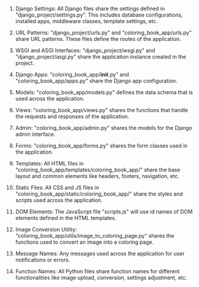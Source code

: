 1. Django Settings: All Django files share the settings defined in "django_project/settings.py". This includes database configurations, installed apps, middleware classes, template settings, etc.

2. URL Patterns: "django_project/urls.py" and "coloring_book_app/urls.py" share URL patterns. These files define the routes of the application.

3. WSGI and ASGI Interfaces: "django_project/wsgi.py" and "django_project/asgi.py" share the application instance created in the project.

4. Django Apps: "coloring_book_app/__init__.py" and "coloring_book_app/apps.py" share the Django app configuration.

5. Models: "coloring_book_app/models.py" defines the data schema that is used across the application.

6. Views: "coloring_book_app/views.py" shares the functions that handle the requests and responses of the application.

7. Admin: "coloring_book_app/admin.py" shares the models for the Django admin interface.

8. Forms: "coloring_book_app/forms.py" shares the form classes used in the application.

9. Templates: All HTML files in "coloring_book_app/templates/coloring_book_app/" share the base layout and common elements like headers, footers, navigation, etc.

10. Static Files: All CSS and JS files in "coloring_book_app/static/coloring_book_app/" share the styles and scripts used across the application.

11. DOM Elements: The JavaScript file "scripts.js" will use id names of DOM elements defined in the HTML templates.

12. Image Conversion Utility: "coloring_book_app/utils/image_to_coloring_page.py" shares the functions used to convert an image into a coloring page.

13. Message Names: Any messages used across the application for user notifications or errors.

14. Function Names: All Python files share function names for different functionalities like image upload, conversion, settings adjustment, etc.